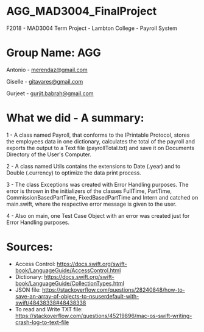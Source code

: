 # AGG_MAD3004_FinalProject
F2018 - MAD3004 Term Project - Lambton College - Payroll System

# Group Name: AGG
Antonio - merendaz@gmail.com

Giselle - gitavares@gmail.com

Gurjeet - gurjit.babrah@gmail.com

# What we did - A summary:
1 - A class named Payroll, that conforms to the IPrintable Protocol, stores the employees data in one dictionary, calculates the total of the payroll and exports the output to a Text file (payrollTotal.txt) and save it on Documents Directory of the User's Computer.

2 - A class named Utils contains the extensions to Date (.year) and to Double (.currency) to optimize the data print process.

3 - The class Exceptions was created with Error Handling purposes. The error is thrown in the initializers of the classes FullTime, PartTime, CommissionBasedPartTime, FixedBasedPartTime and Intern and catched on main.swift, where the respective error message is given to the user. 

4 - Also on main, one Test Case Object with an error was created  just for Error Handling purposes.


# Sources:
- Access Control: https://docs.swift.org/swift-book/LanguageGuide/AccessControl.html
- Dictionary: https://docs.swift.org/swift-book/LanguageGuide/CollectionTypes.html
- JSON file: https://stackoverflow.com/questions/28240848/how-to-save-an-array-of-objects-to-nsuserdefault-with-swift/48438338#48438338
- To read and Write TXT file: https://stackoverflow.com/questions/45219896/mac-os-swift-writing-crash-log-to-text-file

